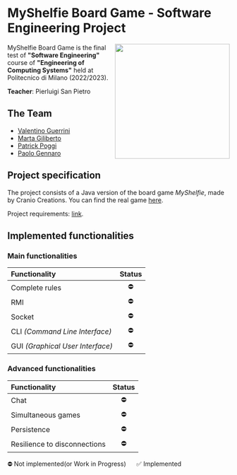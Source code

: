 # MyShelfie Board Game - Software Engineering Project

<img src="https://www.craniocreations.it/storage/media/products/54/112/My_Shelfie_box_ITA-ENG.png" width="260" align="right" />

MyShelfie Board Game is the final test of **"Software Engineering"** course of **"Engineering of Computing Systems"** held at Politecnico di Milano (2022/2023).

**Teacher**: Pierluigi San Pietro

## The Team
* [Valentino Guerrini](https://github.com/IoSonoDue2)
* [Marta Giliberto](https://github.com/marta23gili)
* [Patrick Poggi](https://github.com/PatrickPoggi)
* [Paolo Gennaro](https://github.com/zFireFist01)

## Project specification
The project consists of a Java version of the board game *MyShelfie*, made by Cranio Creations. You can find the real game [here](https://www.craniocreations.it/prodotto/my-shelfie).

Project requirements: [link](https://github.com/IoSonoDue2/ing-sw-2023-Gennaro-Poggi-Giliberto-Guerrini/tree/main/Resources/Requisiti.pdf?raw=true).

## Implemented functionalities

### Main functionalities
| Functionality                    | Status |
|:---------------------------------|:------:|
| Complete rules                   |   ⛔    |
| RMI                              |   ⛔    |
| Socket                           |   ⛔    |
| CLI _(Command Line Interface)_   |   ⛔    |
| GUI _(Graphical User Interface)_ |   ⛔    |


### Advanced functionalities
| Functionality                | Status |
|:-----------------------------|:------:|
| Chat                         |   ⛔    |
| Simultaneous games           |   ⛔    |
| Persistence                  |   ⛔    |
| Resilience to disconnections |   ⛔    |


⛔ Not implemented(or Work in Progress) &nbsp;&nbsp;&nbsp;&nbsp; ✅ Implemented

